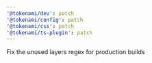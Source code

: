 ```yaml
---
'@tokenami/dev': patch
'@tokenami/config': patch
'@tokenami/css': patch
'@tokenami/ts-plugin': patch
---
```


Fix the unused layers regex for production builds
